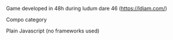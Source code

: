 Game developed in 48h during ludum dare 46 (https://ldjam.com/)

Compo category

Plain Javascript (no frameworks used)
